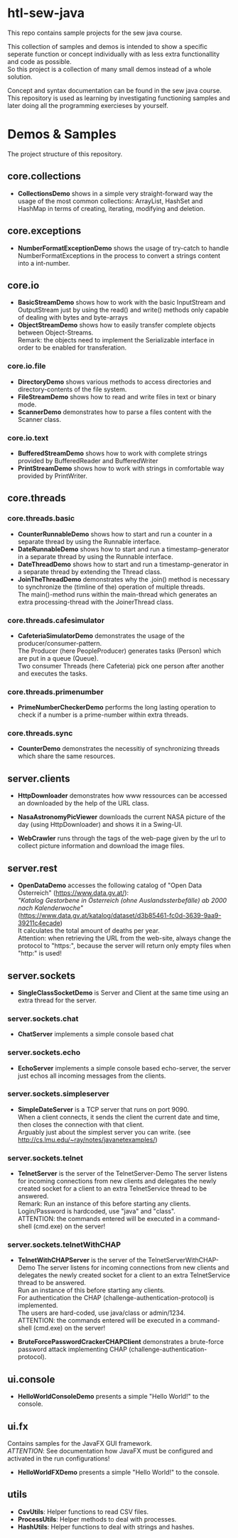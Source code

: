 # htl-sew-java
This repo contains sample projects for the sew java course.

This collection of samples and demos is intended to show a specific seperate function or concept individually with as 
less extra functionallity and code as possible.  
So this project is a collection of many small demos instead of a whole solution.

Concept and syntax documentation can be found in the sew java course. This repository is used as learning by
investigating functioning samples and later doing all the programming exercieses by yourself.

# Demos & Samples
The project structure of this repository.

## core.collections
 * __CollectionsDemo__ shows in a simple very straight-forward way
   the usage of the most common collections: ArrayList, HashSet and HashMap
   in terms of creating, iterating, modifying and deletion.

## core.exceptions
 * __NumberFormatExceptionDemo__ shows the usage of try-catch
   to handle NumberFormatExceptions in the process to convert
   a strings content into a int-number.
   
## core.io
 * __BasicStreamDemo__ shows how to work with the basic InputStream and OutputStream
   just by using the read() and write() methods
   only capable of dealing with bytes and byte-arrays
 * __ObjectStreamDemo__ shows how to easily transfer complete objects between Object-Streams.  
   Remark: the objects need to implement the Serializable interface in order to be enabled for transferation.

### core.io.file
 * __DirectoryDemo__ shows various methods to access directories and directory-contents of the file system.
 * __FileStreamDemo__ shows how to read and write files in text or binary mode.
 * __ScannerDemo__ demonstrates how to parse a files content with the Scanner class.

### core.io.text
 * __BufferedStreamDemo__ shows how to work with complete strings provided by BufferedReader and BufferedWriter
 * __PrintStreamDemo__ shows how to work with strings in comfortable way provided by PrintWriter.

## core.threads

### core.threads.basic
 * __CounterRunnableDemo__ shows how to start and run a counter in a separate thread by using the Runnable interface.
 * __DateRunnableDemo__ shows how to start and run a timestamp-generator in a separate thread by using the Runnable interface.
 * __DateThreadDemo__ shows how to start and run a timestamp-generator in a separate thread by extending the Thread class.
 * __JoinTheThreadDemo__ demonstrates why the .join() method is necessary to synchronize the (timline of the) operation of multiple threads.  
   The main()-method runs within the main-thread which generates an extra processing-thread with the JoinerThread class.

### core.threads.cafesimulator
 * __CafeteriaSimulatorDemo__ demonstrates the usage of the producer/consumer-pattern.  
   The Producer (here PeopleProducer) generates tasks (Person) which are put in a queue (Queue).  
   Two consumer Threads (here Cafeteria) pick one person after another and executes the tasks.

### core.threads.primenumber
 * __PrimeNumberCheckerDemo__ performs the long lasting operation to check if a number is a prime-number within extra threads.

### core.threads.sync
 * __CounterDemo__ demonstrates the necessitiy of synchronizing threads which share the same resources.

## server.clients
 * __HttpDownloader__ demonstrates how www ressources can be accessed an downloaded by the help of the URL class.

 * __NasaAstronomyPicViewer__ downloads the current NASA picture of the day (using HttpDownloader)
   and shows it in a Swing-UI.

 * __WebCrawler__ runs through the tags of the web-page given by the url
   to collect picture information and download the image files.

## server.rest
 * __OpenDataDemo__ accesses the following catalog of "Open Data Österreich" (https://www.data.gv.at/):  
   _"Katalog Gestorbene in Österreich (ohne Auslandssterbefälle) ab 2000 nach Kalenderwoche"_  
   (https://www.data.gv.at/katalog/dataset/d3b85461-fc0d-3639-9aa9-39211c4ecade)  
   It calculates the total amount of deaths per year.  
   Attention: when retrieving the URL from the web-site, always change the protocol to "https:", because
   the server will return only empty files when "http:" is used!

## server.sockets
 * __SingleClassSocketDemo__ is Server and Client at the same time
   using an extra thread for the server.

### server.sockets.chat
 * __ChatServer__ implements a simple console based chat

### server.sockets.echo
 * __EchoServer__ implements a simple console based echo-server,
   the server just echos all incoming messages from the clients.

### server.sockets.simpleserver
 * __SimpleDateServer__ is a TCP server that runs on port 9090.  
   When a client connects, it sends the client the current date and time,
   then closes the connection with that client.  
   Arguably just about the simplest server you can write.
   (see http://cs.lmu.edu/~ray/notes/javanetexamples/)

### server.sockets.telnet
 * __TelnetServer__ is the server of the TelnetServer-Demo
   The server listens for incoming connections from new clients and
   delegates the newly created socket for a client to an extra TelnetService thread to be answered.  
   Remark: Run an instance of this before starting any clients.  
   Login/Password is hardcoded, use "java" and "class".  
   ATTENTION: the commands entered will be executed in a command-shell (cmd.exe) on the server!

### server.sockets.telnetWithCHAP
 * __TelnetWithCHAPServer__ is the server of the TelnetServerWithCHAP-Demo
   The server listens for incoming connections from new clients and
   delegates the newly created socket for a client to an extra TelnetService thread to be answered.  
   Run an instance of this before starting any clients.  
   For authentication the CHAP (challenge-authentication-protocol) is implemented.  
   The users are hard-coded, use java/class or admin/1234.  
   ATTENTION: the commands entered will be executed in a command-shell (cmd.exe) on the server!

 * __BruteForcePasswordCrackerCHAPClient__ demonstrates a brute-force password attack
   implementing CHAP (challenge-authentication-protocol).

## ui.console
 * __HelloWorldConsoleDemo__ presents a simple "Hello World!" to the console.

## ui.fx
Contains samples for the JavaFX GUI framework.  
_ATTENTION_: See documentation how JavaFX must be configured and activated in the run configurations!

 * __HelloWorldFXDemo__ presents a simple "Hello World!" to the console.


## utils
 * __CsvUtils__: Helper functions to read CSV files.
 * __ProcessUtils__: Helper methods to deal with processes.
 * __HashUtils__: Helper functions to deal with strings and hashes.
